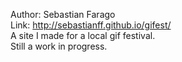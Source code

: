 Author: Sebastian Farago</br>
Link: http://sebastianff.github.io/gifest/</br>
A site I made for a local gif festival.</br>
Still a work in progress.
